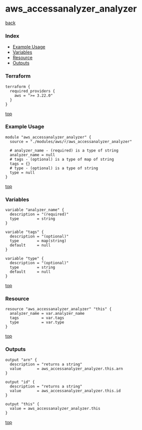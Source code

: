 # aws_accessanalyzer_analyzer
[back](../aws.md)
### Index
- [Example Usage](#example-usage)
- [Variables](#variables)
- [Resource](#resource)
- [Outputs](#outputs)
### Terraform
```hcl
terraform {
  required_providers {
    aws = ">= 3.22.0"
  }
}
```
[top](#index)
### Example Usage
```hcl
module "aws_accessanalyzer_analyzer" {
  source = "./modules/aws/r/aws_accessanalyzer_analyzer"

  # analyzer_name - (required) is a type of string
  analyzer_name = null
  # tags - (optional) is a type of map of string
  tags = {}
  # type - (optional) is a type of string
  type = null
}
```
[top](#index)
### Variables
```hcl
variable "analyzer_name" {
  description = "(required)"
  type        = string
}

variable "tags" {
  description = "(optional)"
  type        = map(string)
  default     = null
}

variable "type" {
  description = "(optional)"
  type        = string
  default     = null
}
```
[top](#index)

### Resource
```hcl
resource "aws_accessanalyzer_analyzer" "this" {
  analyzer_name = var.analyzer_name
  tags          = var.tags
  type          = var.type
}
```
[top](#index)
### Outputs
```hcl
output "arn" {
  description = "returns a string"
  value       = aws_accessanalyzer_analyzer.this.arn
}

output "id" {
  description = "returns a string"
  value       = aws_accessanalyzer_analyzer.this.id
}

output "this" {
  value = aws_accessanalyzer_analyzer.this
}
```
[top](#index)
